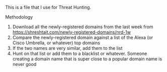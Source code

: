 This is a file that I use for Threat Hunting. 

Methodology

1) Download all the newly-registered domains from the last week from https://shreshtait.com/newly-registered-domains/nrd-1w
2) Compare the newly-registered domain against a list of the Alexa (or Cisco Umbrella, or whatever) top domains
3) If the two names are very similar, add them to the list
4) Hunt on that list or add them to a blacklist or whatever. Someone creating a domain name that is super close to a popular domain name is never good

 

